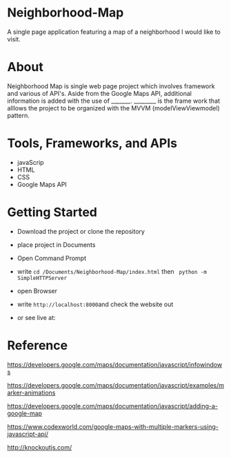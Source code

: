 # Neighborhood-Map
A single page application featuring a map of a neighborhood I would like to visit. 

# About
Neighborhood Map is single web page project which involves framework and various of API's. Aside from the Google Maps API, additional information is added with the use of _______. ________ is the frame work that alllows the project to be organized with the MVVM (modelViewViewmodel) pattern.

# Tools, Frameworks, and APIs

* javaScrip
* HTML
* CSS
* Google Maps API

# Getting Started 

* Download the project or clone the repository
* place project in Documents
* Open Command Prompt
* write `cd /Documents/Neighborhood-Map/index.html` then ` python -m SimpleHTTPServer`
* open Browser
* write `http://localhost:8000`and check the website out

* or see live at: 

# Reference

https://developers.google.com/maps/documentation/javascript/infowindows

https://developers.google.com/maps/documentation/javascript/examples/marker-animations

https://developers.google.com/maps/documentation/javascript/adding-a-google-map

https://www.codexworld.com/google-maps-with-multiple-markers-using-javascript-api/

http://knockoutjs.com/
